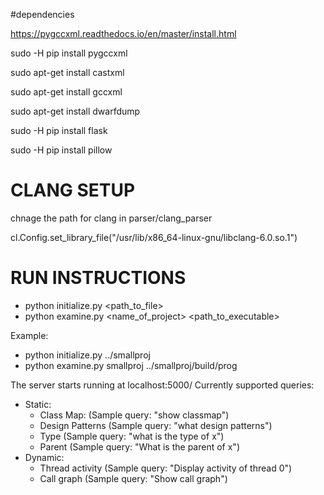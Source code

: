 #dependencies

https://pygccxml.readthedocs.io/en/master/install.html


sudo -H pip install pygccxml

sudo apt-get install castxml


sudo apt-get install gccxml


sudo apt-get install dwarfdump

sudo -H pip install flask


sudo -H pip install pillow


# CLANG SETUP

chnage the path for clang in parser/clang_parser

cl.Config.set_library_file("/usr/lib/x86_64-linux-gnu/libclang-6.0.so.1")

# RUN INSTRUCTIONS

* python initialize.py <path_to_file>
* python examine.py <name_of_project> <path_to_executable>

Example:

* python initialize.py ../smallproj
* python examine.py smallproj ../smallproj/build/prog

The server starts running at localhost:5000/
Currently supported queries:

* Static:
	* Class Map: (Sample query: "show classmap")
	* Design Patterns (Sample query: "what design patterns")
	* Type (Sample query: "what is the type of x")
	* Parent (Sample query: "What is the parent of x")
* Dynamic:
	* Thread activity (Sample query: "Display activity of thread 0")
	* Call graph (Sample query: "Show call graph")

